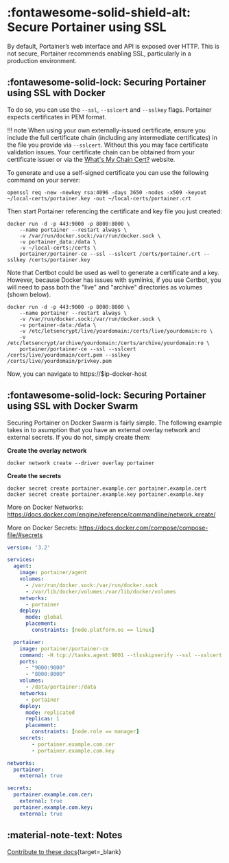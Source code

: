 # :fontawesome-solid-shield-alt: Secure Portainer using SSL

By default, Portainer’s web interface and API is exposed over HTTP. This is not secure, Portainer recommends enabling SSL, particularly in a production environment.

## :fontawesome-solid-lock: Securing Portainer using SSL with Docker

To do so, you can use the <code>--ssl</code>, <code>--sslcert</code> and <code>--sslkey</code> flags. Portainer expects certificates in PEM format. 

!!! note
    When using your own externally-issued certificate, ensure you include the full certificate chain (including any intermediate certificates) in the file you provide via `--sslcert`. Without this you may face certificate validation issues. Your certificate chain can be obtained from your certificate issuer or via the [What's My Chain Cert?](https://whatsmychaincert.com/) website.

To generate and use a self-signed certificate you can use the following command on your server:

<pre><code>openssl req -new -newkey rsa:4096 -days 3650 -nodes -x509 -keyout ~/local-certs/portainer.key -out ~/local-certs/portainer.crt</code></pre>

Then start Portainer referencing the certificate and key file you just created:

<pre><code>docker run -d -p 443:9000 -p 8000:8000 \
    --name portainer --restart always \
    -v /var/run/docker.sock:/var/run/docker.sock \
    -v portainer_data:/data \
    -v ~/local-certs:/certs \
    portainer/portainer-ce --ssl --sslcert /certs/portainer.crt --sslkey /certs/portainer.key
</code></pre>

Note that Certbot could be used as well to generate a certificate and a key. However, because Docker has issues with symlinks, if you use Certbot, you will need to pass both the "live" and "archive" directories as volumes (shown below).

<pre><code>docker run -d -p 443:9000 -p 8000:8000 \
    --name portainer --restart always \
    -v /var/run/docker.sock:/var/run/docker.sock \
    -v portainer-data:/data \
    -v /etc/letsencrypt/live/yourdomain:/certs/live/yourdomain:ro \
    -v /etc/letsencrypt/archive/yourdomain:/certs/archive/yourdomain:ro \
    portainer/portainer-ce --ssl --sslcert /certs/live/yourdomain/cert.pem --sslkey /certs/live/yourdomain/privkey.pem
</code></pre>

Now, you can navigate to https://$ip-docker-host

## :fontawesome-solid-lock: Securing Portainer using SSL with Docker Swarm

Securing Portainer on Docker Swarm is fairly simple. The following example takes in to asumption that you have an external overlay network and external secrets. If you do not, simply create them:

**Create the overlay network**
```
docker network create --driver overlay portainer
```

**Create the secrets**
```
docker secret create portainer.example.cer portainer.example.cert
docker secret create portainer.example.key portainer.example.key
```

More on Docker Networks: https://docs.docker.com/engine/reference/commandline/network_create/

More on Docker Secrets: https://docs.docker.com/compose/compose-file/#secrets

```yml
version: '3.2'

services:
  agent:
    image: portainer/agent
    volumes:
      - /var/run/docker.sock:/var/run/docker.sock
      - /var/lib/docker/volumes:/var/lib/docker/volumes
    networks:
      - portainer
    deploy:
      mode: global
      placement:
        constraints: [node.platform.os == linux]

  portainer:
    image: portainer/portainer-ce
    command: -H tcp://tasks.agent:9001 --tlsskipverify --ssl --sslcert /run/secrets/portainer.example.com.cer --sslkey /run/secrets/portainer.example.com.key
    ports:
      - "9000:9000"
      - "8000:8000"
    volumes:
      - /data/portainer:/data
    networks:
      - portainer
    deploy:
      mode: replicated
      replicas: 1
      placement:
        constraints: [node.role == manager]
    secrets:
        - portainer.example.com.cer
        - portainer.example.com.key

networks:
  portainer:
    external: true

secrets:
  portainer.example.com.cer:
    external: true
  portainer.example.com.key:
    external: true


```

## :material-note-text: Notes

[Contribute to these docs](https://github.com/portainer/portainer-docs/blob/master/contributing.md){target=_blank}
